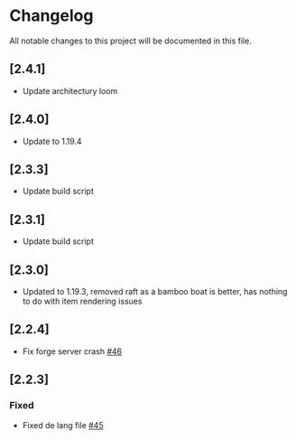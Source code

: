 # Changelog

All notable changes to this project will be documented in this file.

## [2.4.1]

- Update architectury loom

## [2.4.0]

- Update to 1.19.4

## [2.3.3]

- Update build script

## [2.3.1]

- Update build script

## [2.3.0]

- Updated to 1.19.3, removed raft as a bamboo boat is better, has nothing to do with item rendering issues

## [2.2.4]

- Fix forge server crash [#46](https://github.com/nanite/Bamboo-Everything/pull/46)

## [2.2.3]

### Fixed

- Fixed de lang file [#45](https://github.com/nanite/Bamboo-Everything/pull/45)
